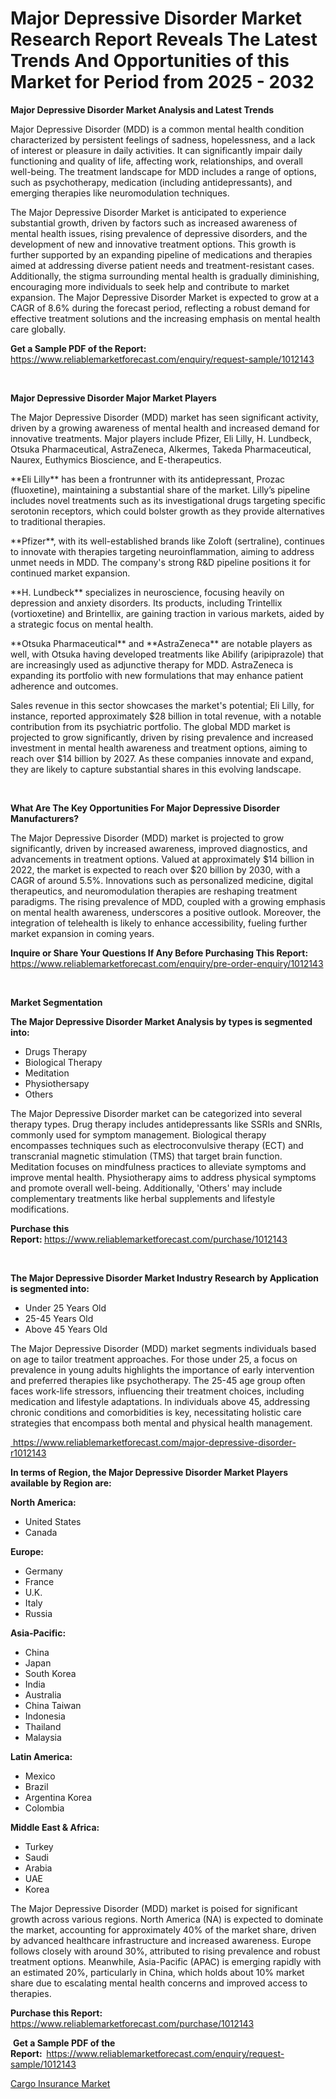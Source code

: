 <p><h1>Major Depressive Disorder Market Research Report Reveals The Latest Trends And Opportunities of this Market for Period from 2025 - 2032</h1></p><p><strong>Major Depressive Disorder Market Analysis and Latest Trends</strong></p>
<p><p>Major Depressive Disorder (MDD) is a common mental health condition characterized by persistent feelings of sadness, hopelessness, and a lack of interest or pleasure in daily activities. It can significantly impair daily functioning and quality of life, affecting work, relationships, and overall well-being. The treatment landscape for MDD includes a range of options, such as psychotherapy, medication (including antidepressants), and emerging therapies like neuromodulation techniques.</p><p>The Major Depressive Disorder Market is anticipated to experience substantial growth, driven by factors such as increased awareness of mental health issues, rising prevalence of depressive disorders, and the development of new and innovative treatment options. This growth is further supported by an expanding pipeline of medications and therapies aimed at addressing diverse patient needs and treatment-resistant cases. Additionally, the stigma surrounding mental health is gradually diminishing, encouraging more individuals to seek help and contribute to market expansion. The Major Depressive Disorder Market is expected to grow at a CAGR of 8.6% during the forecast period, reflecting a robust demand for effective treatment solutions and the increasing emphasis on mental health care globally.</p></p>
<p><strong>Get a Sample PDF of the Report:&nbsp;</strong> <a href="https://www.reliablemarketforecast.com/enquiry/request-sample/1012143?utm_campaign=3170&utm_medium=2&utm_source=Github&utm_content=ia&utm_term=05032025&utm_id=major-depressive-disorder">https://www.reliablemarketforecast.com/enquiry/request-sample/1012143</a></p>
<p>&nbsp;</p>
<p><strong>Major Depressive Disorder Major Market Players</strong></p>
<p><p>The Major Depressive Disorder (MDD) market has seen significant activity, driven by a growing awareness of mental health and increased demand for innovative treatments. Major players include Pfizer, Eli Lilly, H. Lundbeck, Otsuka Pharmaceutical, AstraZeneca, Alkermes, Takeda Pharmaceutical, Naurex, Euthymics Bioscience, and E-therapeutics.</p><p>**Eli Lilly** has been a frontrunner with its antidepressant, Prozac (fluoxetine), maintaining a substantial share of the market. Lilly’s pipeline includes novel treatments such as its investigational drugs targeting specific serotonin receptors, which could bolster growth as they provide alternatives to traditional therapies. </p><p>**Pfizer**, with its well-established brands like Zoloft (sertraline), continues to innovate with therapies targeting neuroinflammation, aiming to address unmet needs in MDD. The company's strong R&D pipeline positions it for continued market expansion.</p><p>**H. Lundbeck** specializes in neuroscience, focusing heavily on depression and anxiety disorders. Its products, including Trintellix (vortioxetine) and Brintellix, are gaining traction in various markets, aided by a strategic focus on mental health.</p><p>**Otsuka Pharmaceutical** and **AstraZeneca** are notable players as well, with Otsuka having developed treatments like Abilify (aripiprazole) that are increasingly used as adjunctive therapy for MDD. AstraZeneca is expanding its portfolio with new formulations that may enhance patient adherence and outcomes.</p><p>Sales revenue in this sector showcases the market's potential; Eli Lilly, for instance, reported approximately $28 billion in total revenue, with a notable contribution from its psychiatric portfolio. The global MDD market is projected to grow significantly, driven by rising prevalence and increased investment in mental health awareness and treatment options, aiming to reach over $14 billion by 2027. As these companies innovate and expand, they are likely to capture substantial shares in this evolving landscape.</p></p>
<p>&nbsp;</p>
<p><strong>What Are The Key Opportunities For Major Depressive Disorder Manufacturers?</strong></p>
<p><p>The Major Depressive Disorder (MDD) market is projected to grow significantly, driven by increased awareness, improved diagnostics, and advancements in treatment options. Valued at approximately $14 billion in 2022, the market is expected to reach over $20 billion by 2030, with a CAGR of around 5.5%. Innovations such as personalized medicine, digital therapeutics, and neuromodulation therapies are reshaping treatment paradigms. The rising prevalence of MDD, coupled with a growing emphasis on mental health awareness, underscores a positive outlook. Moreover, the integration of telehealth is likely to enhance accessibility, fueling further market expansion in coming years.</p></p>
<p><strong>Inquire or Share Your Questions If Any Before Purchasing This Report:</strong> <a href="https://www.reliablemarketforecast.com/enquiry/pre-order-enquiry/1012143?utm_campaign=3170&utm_medium=2&utm_source=Github&utm_content=ia&utm_term=05032025&utm_id=major-depressive-disorder">https://www.reliablemarketforecast.com/enquiry/pre-order-enquiry/1012143</a></p>
<p>&nbsp;</p>
<p><strong>Market Segmentation</strong></p>
<p><strong>The Major Depressive Disorder Market Analysis by types is segmented into:</strong></p>
<p><ul><li>Drugs Therapy</li><li>Biological Therapy</li><li>Meditation</li><li>Physiothersapy</li><li>Others</li></ul></p>
<p><p>The Major Depressive Disorder market can be categorized into several therapy types. Drug therapy includes antidepressants like SSRIs and SNRIs, commonly used for symptom management. Biological therapy encompasses techniques such as electroconvulsive therapy (ECT) and transcranial magnetic stimulation (TMS) that target brain function. Meditation focuses on mindfulness practices to alleviate symptoms and improve mental health. Physiotherapy aims to address physical symptoms and promote overall well-being. Additionally, 'Others' may include complementary treatments like herbal supplements and lifestyle modifications.</p></p>
<p><strong>Purchase this Report:&nbsp;</strong><a href="https://www.reliablemarketforecast.com/purchase/1012143?utm_campaign=3170&utm_medium=2&utm_source=Github&utm_content=ia&utm_term=05032025&utm_id=major-depressive-disorder">https://www.reliablemarketforecast.com/purchase/1012143</a></p>
<p>&nbsp;</p>
<p><strong>The Major Depressive Disorder Market Industry Research by Application is segmented into:</strong></p>
<p><ul><li>Under 25 Years Old</li><li>25-45 Years Old</li><li>Above 45 Years Old</li></ul></p>
<p><p>The Major Depressive Disorder (MDD) market segments individuals based on age to tailor treatment approaches. For those under 25, a focus on prevalence in young adults highlights the importance of early intervention and preferred therapies like psychotherapy. The 25-45 age group often faces work-life stressors, influencing their treatment choices, including medication and lifestyle adaptations. In individuals above 45, addressing chronic conditions and comorbidities is key, necessitating holistic care strategies that encompass both mental and physical health management.</p></p>
<p><a href="https://www.reliablemarketforecast.com/major-depressive-disorder-r1012143?utm_campaign=3170&utm_medium=2&utm_source=Github&utm_content=ia&utm_term=05032025&utm_id=major-depressive-disorder">&nbsp;https://www.reliablemarketforecast.com/major-depressive-disorder-r1012143</a></p>
<p><strong>In terms of Region, the Major Depressive Disorder Market Players available by Region are:</strong></p>
<p>
    <p> <strong> North America: </strong>
        <ul>
            <li>United States</li>
            <li>Canada</li>
        </ul>
        </p> 
    <p> <strong> Europe: </strong>
        <ul>
            <li>Germany</li>
            <li>France</li>
            <li>U.K.</li>
            <li>Italy</li>
            <li>Russia</li>
        </ul>
        </p> 
    <p> <strong> Asia-Pacific: </strong>
        <ul>
            <li>China</li>
            <li>Japan</li>
            <li>South Korea</li>
            <li>India</li>
            <li>Australia</li>
            <li>China Taiwan</li>
            <li>Indonesia</li>
            <li>Thailand</li>
            <li>Malaysia</li>
        </ul>
        </p> 
    <p> <strong> Latin America: </strong>
        <ul>
            <li>Mexico</li>
            <li>Brazil</li>
            <li>Argentina Korea</li>
            <li>Colombia</li>
        </ul>
        </p> 
    <p> <strong> Middle East & Africa: </strong>
        <ul>
            <li>Turkey</li>
            <li>Saudi</li>
            <li>Arabia</li>
            <li>UAE</li>
            <li>Korea</li>
        </ul>
    </p>
    </p>
<p><p>The Major Depressive Disorder (MDD) market is poised for significant growth across various regions. North America (NA) is expected to dominate the market, accounting for approximately 40% of the market share, driven by advanced healthcare infrastructure and increased awareness. Europe follows closely with around 30%, attributed to rising prevalence and robust treatment options. Meanwhile, Asia-Pacific (APAC) is emerging rapidly with an estimated 20%, particularly in China, which holds about 10% market share due to escalating mental health concerns and improved access to therapies.</p></p>
<p><strong>Purchase this Report: </strong><a href="https://www.reliablemarketforecast.com/purchase/1012143?utm_campaign=3170&utm_medium=2&utm_source=Github&utm_content=ia&utm_term=05032025&utm_id=major-depressive-disorder">https://www.reliablemarketforecast.com/purchase/1012143</a></p>
<p>&nbsp;<strong>Get a Sample PDF of the Report:&nbsp;&nbsp;</strong><a href="https://www.reliablemarketforecast.com/enquiry/request-sample/1012143?utm_campaign=3170&utm_medium=2&utm_source=Github&utm_content=ia&utm_term=05032025&utm_id=major-depressive-disorder">https://www.reliablemarketforecast.com/enquiry/request-sample/1012143</a></p>
<p><strong></strong></p>
<p><p><a href="https://github.com/ElviraLeka1962/Market-Research-Report-List-1/blob/main/cargo-insurance-market.md?utm_campaign=3170&utm_medium=2&utm_source=Github&utm_content=ia&utm_term=05032025&utm_id=major-depressive-disorder">Cargo Insurance Market</a></p></p>